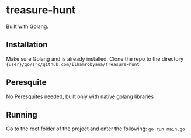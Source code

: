 # treasure-hunt
Built with Golang.
## Installation
Make sure Golang and is already installed.
Clone the repo to the directory ```{user}/go/src/github.com/ilhamrobyana/treasure-hunt```
## Peresquite

No Peresquites needed, built only with native golang libraries

## Running
Go to the root folder of the project and enter the following:
```go run main.go```
